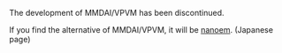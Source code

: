 The development of MMDAI/VPVM has been discontinued.

If you find the alternative of MMDAI/VPVM, it will be [nanoem](https://potmum.dokku.hikarin.jp/@shimacpyon/items/26ae7e6a7b504c3fa76539add22b25f2). (Japanese page)

